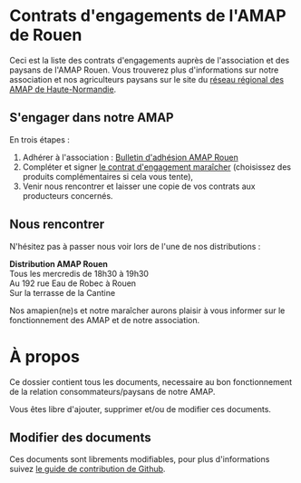 # Contrats d'engagements de l'AMAP de Rouen

Ceci est la liste des contrats d'engagements auprès de l'association et des paysans de l'AMAP Rouen. Vous trouverez plus d'informations sur notre association et nos agriculteurs paysans sur le site du [réseau régional des AMAP de Haute-Normandie](http://reseau-amap-hn.com/amap/amap-de-rouen).

## S'engager dans notre AMAP
En trois étapes :

 1. Adhérer à l'association : [Bulletin d'adhésion AMAP Rouen](bulletin-adhesion-amap-rouen.md)
 2. Compléter et signer [le contrat d'engagement maraîcher](/contrat-legumes-amap-rouen.md) (choisissez des produits complémentaires si cela vous tente),
 3. Venir nous rencontrer et laisser une copie de vos contrats aux producteurs concernés.

##  Nous rencontrer
N'hésitez pas à passer nous voir lors de l'une de nos distributions :

**Distribution AMAP Rouen**  
Tous les mercredis de 18h30 à 19h30  
Au 192 rue Eau de Robec à Rouen  
Sur la terrasse de la Cantine

Nos amapien(ne)s et notre maraîcher aurons plaisir à vous informer sur le fonctionnement des AMAP et de notre association.

# À propos
Ce dossier contient tous les documents, necessaire au bon fonctionnement de la relation consommateurs/paysans de notre AMAP.

Vous êtes libre d'ajouter, supprimer et/ou de modifier ces documents.

## Modifier des documents
Ces documents sont librements modifiables, pour plus d'informations suivez [le guide de contribution de Github](https://guides.github.com/activities/contributing-to-open-source/).
